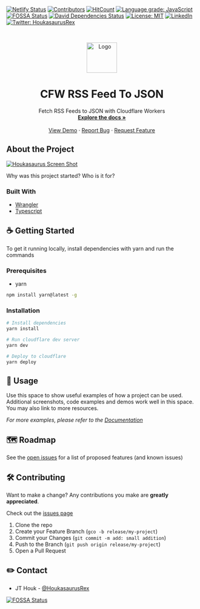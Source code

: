 [![Netlify Status][netlify-shield]][netlify-url]
[![Contributors][contributors-shield]][contributors-url]
[![HitCount][hitcount-shield]][hitcount-url]
[![Language grade: JavaScript][lgtm-shield]][lgtm-url]
[![FOSSA Status][fossa-shield]][fossa-url]
[![David Dependencies Status][dependencies-shield]][dependencies-url]
[![License: MIT][license-shield]][license-url]
[![LinkedIn][linkedin-shield]][linkedin-url]
[![Twitter: HoukasaurusRex][twitter-shield]][twitter-url]

<br />
<p align="center">
  <a href="https://github.com/HoukasaurusRex/jt.houk.space">
    <img src="https://res.cloudinary.com/jthouk/image/upload/e_improve,w_160,h_160/v1582802259/Profiles/jt-2d.png" alt="Logo" width="80" height="80">
  </a>

  <h1 align="center">CFW RSS Feed To JSON</h3>

  <p align="center">
    Fetch RSS Feeds to JSON with Cloudflare Workers
    <br />
    <a href="https://github.com/HoukasaurusRex/cfw-rss-feed-to-json"><strong>Explore the docs »</strong></a>
    <br />
    <br />
    <a href="https://api.houk.space/rss-feed-to-json?url=https%3A%2F%2Fanchor.fm%2Fs%2F44a4277c%2Fpodcast%2Frss">View Demo</a>
    ·
    <a href="https://github.com/HoukasaurusRex/cfw-rss-feed-to-json/issues">Report Bug</a>
    ·
    <a href="https://github.com/HoukasaurusRex/cfw-rss-feed-to-json/issues">Request Feature</a>
  </p>
</p>

## About the Project

[![Houkasaurus Screen Shot][product-screenshot]][product-url]

Why was this project started? Who is it for?

### Built With
<!-- What major frameworks are you relying on? -->

* [Wrangler](https://developers.cloudflare.com/workers/cli-wrangler/install-update)
* [Typescript](https://www.typescriptlang.org/docs/)

## ☕️ Getting Started

To get it running locally, install dependencies with yarn and run the commands

### Prerequisites

* yarn

```sh
npm install yarn@latest -g
```

### Installation

```sh
# Install dependencies
yarn install

# Run cloudflare dev server
yarn dev

# Deploy to cloudflare
yarn deploy
```

## 🔧 Usage

Use this space to show useful examples of how a project can be used. Additional screenshots, code examples and demos work well in this space. You may also link to more resources.

_For more examples, please refer to the [Documentation](https://github.com/HoukasaurusRex/cfw-rss-feed-to-json)_

## 🗺 Roadmap

See the [open issues][issues-url] for a list of proposed features (and known issues)


## 🛠 Contributing

Want to make a change? Any contributions you make are **greatly appreciated**.

Check out the [issues page][issues-url]

1. Clone the repo
2. Create your Feature Branch (`gco -b release/my-project`)
3. Commit your Changes (`git commit -m add: small addition`)
4. Push to the Branch (`git push origin release/my-project`)
5. Open a Pull Request

## ✏️ Contact

* JT Houk - [@HoukasaurusRex](https://twitter.com/HoukasaurusRex)

[![FOSSA Status][fossa-scan]][fossa-url]

[logo]: https://res.cloudinary.com/jthouk/image/upload/e_improve,w_40,h_40/v1582802259/Profiles/jt-2d.png
[url]: https://jt.houk.space
[github-url]: https://github.com/HoukasaurusRex
[netlify-shield]: https://api.netlify.com/api/v1/badges/db1500c5-d307-4fa7-acd0-60543ece4624/deploy-status
[netlify-url]: https://app.netlify.com/sites/houkasaurus/deploys
[contributors-shield]: https://img.shields.io/github/contributors/HoukasaurusRex/cfw-rss-feed-to-json\?style\=flat-square
[contributors-url]: https://github.com/HoukasaurusRex/cfw-rss-feed-to-json/graphs/contributors
[hitcount-shield]: https://hits.dwyl.com/HoukasaurusRex/jthoukspace.svg
[hitcount-url]: https://hits.dwyl.com/HoukasaurusRex/jthoukspace
[dependencies-shield]: https://david-dm.org/HoukasaurusRex/cfw-rss-feed-to-json
[dependencies-url]: https://david-dm.org/HoukasaurusRex/cfw-rss-feed-to-json
[linkedin-shield]: https://img.shields.io/badge/-LinkedIn-black.svg\?style\=flat-square\&logo\=linkedin\&colorB\=555
[linkedin-url]: https://www.linkedin.com/in/jt-houk/
[product-screenshot]: https://blog.cloudflare.com/content/images/2019/03/wrangler-copy@2x.png
[product-url]: https://cfw-rss-feed-to-json
[lgtm-shield]: https://img.shields.io/lgtm/grade/javascript/g/HoukasaurusRex/cfw-rss-feed-to-json\?logo\=lgtm\&logoWidth\=18\&style\=flat-square
[lgtm-url]: https://lgtm.com/projects/g/HoukasaurusRex/cfw-rss-feed-to-json/context:javascript
[fossa-shield]: https://app.fossa.com/api/projects/git%2Bgithub.com%2FHoukasaurusRex%2Fcfw-rss-feed-to-json\?type\=shield\&style\=flat-square
[fossa-url]: https://app.fossa.com/projects/git%2Bgithub.com%2FHoukasaurusRex%2Fcfw-rss-feed-to-json\?ref\=badge_shield
[fossa-scan]: https://app.fossa.com/api/projects/git%2Bgithub.com%2FHoukasaurusRex%2Fcfw-rss-feed-to-json\?type\=large
[license-shield]: https://img.shields.io/badge/License-MIT-blue.svg\?style\=flat-square
[license-url]: ./LICENSE
[twitter-shield]: https://img.shields.io/twitter/follow/HoukasaurusRex.svg\?style\=social
[twitter-url]: https://twitter.com/HoukasaurusRex
[issues-url]: https://github.com/HoukasaurusRex/cfw-rss-feed-to-json/issues
